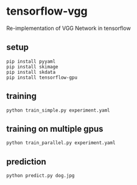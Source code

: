 # tensorflow-vgg
Re-implementation of VGG Network in tensorflow

## setup

```
pip install pyyaml
pip install skimage
pip install skdata
pip install tensorflow-gpu
```

## training

```
python train_simple.py experiment.yaml
```

## training on multiple gpus

```
python train_parallel.py experiment.yaml
```

## prediction

```
python predict.py dog.jpg
```
